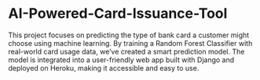 # AI-Powered-Card-Issuance-Tool
This project focuses on predicting the type of bank card a customer might choose using machine learning. By training a Random Forest Classifier with real-world card usage data, we’ve created a smart prediction model. The model is integrated into a user-friendly web app built with Django and deployed on Heroku, making it accessible and easy to use.
